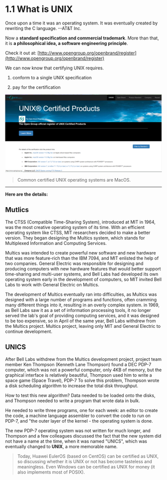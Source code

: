 # 1.1 What is UNIX

Once upon a time it was an operating system. It was eventually created by rewriting the C language. --AT&T Inc.

Now a **standard specification and commercial trademark**. More than that, it is **a philosophical idea, a software engineering principle**.

Check it out at: [http://www.opengroup.org/openbrand/register](http://www.opengroup.org/openbrand/register)

We can now know that certifying UNIX requires.

1. conform to a single UNIX specification

2. pay for the certification

![](../.gitbook/assets/pic1.png)

>Common certified UNIX operating systems are MacOS.

----

**Here are the details:**

## Mutlics

The CTSS (Compatible Time-Sharing System), introduced at MIT in 1964, was the most creative operating system of its time. With an efficient operating system like CTSS, MIT researchers decided to make a better version. They began designing the Multics system, which stands for Multiplexed Information and Computing Services.

Multics was intended to create powerful new software and new hardware that was more feature-rich than the IBM 7094, and MIT enlisted the help of two companies. General Electric was responsible for designing and producing computers with new hardware features that would better support time-sharing and multi-user systems, and Bell Labs had developed its own operating system early in the development of computers, so MIT invited Bell Labs to work with General Electric on Multics.

The development of Multics eventually ran into difficulties, as Multics was designed with a large number of programs and functions, often cramming many different things into it, resulting in an overly complex system. in 1969, as Bell Labs saw it as a set of information processing tools, it no longer served the lab's goal of providing computing services, and it was designed to be too expensive, so in April of the same year, Bell Labs withdrew from the Multics project. Multics project, leaving only MIT and General Electric to continue development.

## UNICS

After Bell Labs withdrew from the Multics development project, project team member Ken Thompson (Kenneth Lane Thompson) found a DEC PDP-7 computer, which was not a powerful computer, only 4KB of memory, but the graphical interface is relatively beautiful, Thompson used him to write a space game (Space Travel), PDP-7 To solve this problem, Thompson wrote a disk scheduling algorithm to increase the total disk throughput.

How to test this new algorithm? Data needed to be loaded onto the disks, and Thompson needed to write a program that wrote data in bulk.

He needed to write three programs, one for each week: an editor to create the code, a machine language assembler to convert the code to run on PDP-7, and "the outer layer of the kernel - the operating system is done.

The new PDP-7 operating system was not written for much longer, and Thompson and a few colleagues discussed the fact that the new system did not have a name at the time, when it was named "UNICS", which was eventually changed to **UNIX**, a more memorable name.

> Today, Huawei EulerOS (based on CentOS) can be certified as UNIX, so discussing whether it is UNIX or not has become tasteless and meaningless. Even Windows can be certified as UNIX for money (it also implements most of POSIX).
